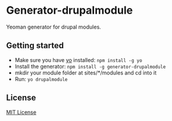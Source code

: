 # Generator-drupalmodule

Yeoman generator for drupal modules.

## Getting started
- Make sure you have [yo](https://github.com/yeoman/yo) installed:
    `npm install -g yo`
- Install the generator: `npm install -g generator-drupalmodule`
- mkdir your module folder at sites/*/modules and cd into it
- Run: `yo drupalmodule`

## License
[MIT License](http://en.wikipedia.org/wiki/MIT_License)

